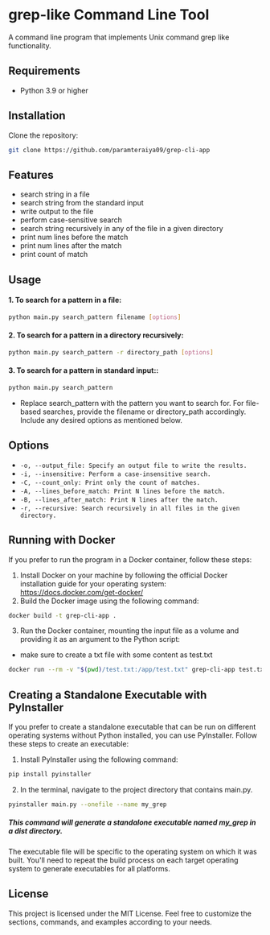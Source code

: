 # grep-like Command Line Tool
A command line program that implements Unix command grep like functionality.

## Requirements

- Python 3.9 or higher

## Installation

Clone the repository:

```bash
git clone https://github.com/paramteraiya09/grep-cli-app
```

## Features
- search string in a file
- search string from the standard input
- write output to the file
- perform case-sensitive search 
- search string recursively in any of the file in a given directory
- print num lines before the match
- print num lines after the match
- print count of match 

## Usage

#### 1. To search for a pattern in a file:
```bash
python main.py search_pattern filename [options]
```

#### 2. To search for a pattern in a directory recursively:
```bash
python main.py search_pattern -r directory_path [options]
```

#### 3. To search for a pattern in standard input::
```bash
python main.py search_pattern
```

- Replace search_pattern with the pattern you want to search for. For file-based searches, provide the filename or directory_path accordingly. Include any desired options as mentioned below.

## Options
- `-o, --output_file: Specify an output file to write the results.`
- `-i, --insensitive: Perform a case-insensitive search.`
- `-C, --count_only: Print only the count of matches.`
- `-A, --lines_before_match: Print N lines before the match.`
- `-B, --lines_after_match: Print N lines after the match.`
- `-r, --recursive: Search recursively in all files in the given directory.`

## Running with Docker
If you prefer to run the program in a Docker container, follow these steps:

1. Install Docker on your machine by following the official Docker installation guide for your operating system: https://docs.docker.com/get-docker/
2. Build the Docker image using the following command:
```bash
docker build -t grep-cli-app .
```
3. Run the Docker container, mounting the input file as a volume and providing it as an argument to the Python script:
- make sure to create a txt file with some content as test.txt
```bash
docker run --rm -v "$(pwd)/test.txt:/app/test.txt" grep-cli-app test.txt [arguments]
```

## Creating a Standalone Executable with PyInstaller
If you prefer to create a standalone executable that can be run on different operating systems without Python installed, you can use PyInstaller. Follow these steps to create an executable:

1. Install PyInstaller using the following command:
```bash
pip install pyinstaller
```
2. In the terminal, navigate to the project directory that contains main.py.
```bash
pyinstaller main.py --onefile --name my_grep
```
##### This command will generate a standalone executable named my_grep in a dist directory.

The executable file will be specific to the operating system on which it was built. You'll need to repeat the build process on each target operating system to generate executables for all platforms.

## License
This project is licensed under the MIT License.
Feel free to customize the sections, commands, and examples according to your needs. 

